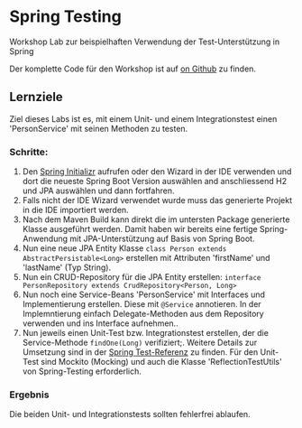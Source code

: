 # Spring Testing
Workshop Lab zur beispielhaften Verwendung der Test-Unterstützung in Spring

Der komplette Code für den Workshop ist auf [on Github](http://github.com/andifalk/spring-core-workshop/spring-testing) zu finden.

## Lernziele
Ziel dieses Labs ist es, mit einem Unit- und einem Integrationstest einen 'PersonService' mit seinen Methoden zu testen.

### Schritte:
1. Den [Spring Initializr](http://start.spring.io) aufrufen oder den Wizard in der IDE verwenden und dort die neueste Spring Boot Version auswählen and anschliessend H2 und JPA auswählen und dann fortfahren.
2. Falls nicht der IDE Wizard verwendet wurde muss das generierte Projekt in die IDE importiert werden.
3. Nach dem Maven Build kann direkt die im untersten Package generierte Klasse ausgeführt werden. Damit haben wir bereits eine fertige Spring-Anwendung mit JPA-Unterstützung auf Basis von Spring Boot.
4. Nun eine neue JPA Entity Klasse `class Person extends AbstractPersistable<Long>` erstellen mit Attributen 'firstName' und 'lastName' (Typ String).
5. Nun ein CRUD-Repository für die JPA Entity erstellen: `interface PersonRepository extends CrudRepository<Person, Long>`
4. Nun noch eine Service-Beans 'PersonService' mit Interfaces und Implementierung erstellen. Diese mit `@Service` annotieren. In der Implemntierung einfach Delegate-Methoden aus dem Repository verwenden und ins Interface aufnehmen..
5. Nun jeweils einen Unit-Test bzw. Integrationstest erstellen, der die Service-Methode `findOne(Long)` verifiziert;.
Weitere Details zur Umsetzung sind in der [Spring Test-Referenz](http://docs.spring.io/spring/docs/current/spring-framework-reference/htmlsingle/#testing) zu finden. Für den Unit-Test sind Mockito (Mocking) und auch die Klasse 'ReflectionTestUtils' von Spring-Testing erforderlich.  

### Ergebnis
Die beiden Unit- und Integrationstests sollten fehlerfrei ablaufen.
